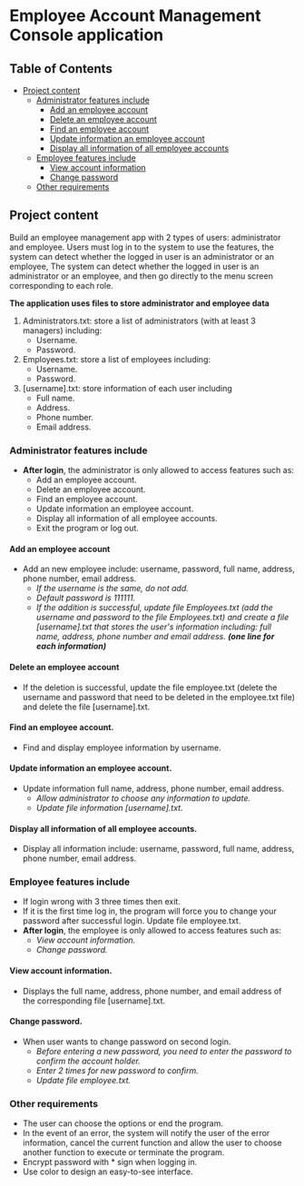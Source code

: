 # Employee Account Management Console application

## Table of Contents
* [Project content](#Project-content)
	* [Administrator features include](#Administrator-features-include)
		* [Add an employee account](#Add-an-employee-account)
		* [Delete an employee account](#Delete-an-employee-account)
		* [Find an employee account](#Find-an-employee-account)
		* [Update information an employee account](#Update-information-an-employee-account)
		* [Display all information of all employee accounts](#Display-all-information-of-all-employee-accounts)
	* [Employee features include](#Employee-features-include)
		* [View account information](#View-account-information)
		* [Change password](#Change-password)
	* [Other requirements](#Other-requirements)

## Project content
Build an employee management app with 2 types of users: administrator and employee. Users must log in to the system to use the features, the system can detect whether the logged in user is an administrator or an employee, The system can detect whether the logged in user is an administrator or an employee, and then go directly to the menu screen corresponding to each role.

**The application uses files to store administrator and employee data**
1. Administrators.txt: store a list of administrators (with at least 3 managers) including:
	* Username.
	* Password.
1. Employees.txt: store a list of employees including:
	* Username.
	* Password.
1. [username].txt: store information of each user including
	* Full name.
	* Address.
	* Phone number.
	* Email address.

### Administrator features include
* **After login**, the administrator is only allowed to access features such as:
	* Add an employee account.
	* Delete an employee account.
	* Find an employee account.
	* Update information an employee account.
	* Display all information of all employee accounts.
	* Exit the program or log out.

#### Add an employee account
* Add an new employee include: username, password, full name, address, phone number, email address.
	* *If the username is the same, do not add.*
	* *Default password is 111111.*
	* *If the addition is successful, update file Employees.txt (add the username and password to the file Employees.txt) and create a file [username].txt that stores the user's information including: full name, address, phone number and email address. **(one line for each information)***

#### Delete an employee account
* If the deletion is successful, update the file employee.txt (delete the username and password that need to be deleted in the employee.txt file) and delete the file [username].txt.

#### Find an employee account.
* Find and display employee information by username.

#### Update information an employee account.
* Update information full name, address, phone number, email address.
	* *Allow administrator to choose any information to update.*
	* *Update file information [username].txt.*

#### Display all information of all employee accounts.
* Display all information include: username, password, full name, address, phone number, email address.

### Employee features include
* If login wrong with 3 three times then exit.
* If it is the first time log in, the program will force you to change your password after successful login. Update file employee.txt.
* **After login**, the employee is only allowed to access features such as:
	* *View account information.*
	* *Change password.*

#### View account information.
* Displays the full name, address, phone number, and email address of the corresponding file [username].txt.

#### Change password.
* When user wants to change password on second login.
	* *Before entering a new password, you need to enter the password to confirm the account holder.*
	* *Enter 2 times for new password to confirm.*
	* *Update file employee.txt.*

### Other requirements
* The user can choose the options or end the program.
* In the event of an error, the system will notify the user of the error information, cancel the current function and allow the user to choose another function to execute or terminate the program.
* Encrypt password with * sign when logging in.
* Use color to design an easy-to-see interface.
